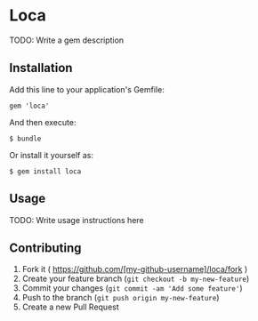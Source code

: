 # Loca

TODO: Write a gem description

## Installation

Add this line to your application's Gemfile:

    gem 'loca'

And then execute:

    $ bundle

Or install it yourself as:

    $ gem install loca

## Usage

TODO: Write usage instructions here

## Contributing

1. Fork it ( https://github.com/[my-github-username]/loca/fork )
2. Create your feature branch (`git checkout -b my-new-feature`)
3. Commit your changes (`git commit -am 'Add some feature'`)
4. Push to the branch (`git push origin my-new-feature`)
5. Create a new Pull Request
